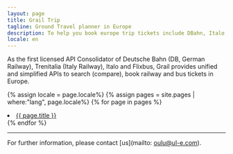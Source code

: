 ```yaml
---
layout: page
title: Grail Trip
tagline: Ground Travel planner in Europe
description: To help you book europe trip tickets include DBahn, Italo, and Trenitalia
locale: en
---
```


As the first licensed API Consolidator of Deutsche Bahn (DB, German Railway), Trenitalia (Italy Railway), Italo and Flixbus, Grail provides unified and simplified APIs to search (compare), book railway and bus tickets in Europe. 


{% assign locale = page.locale%}
{% assign pages = site.pages | where:"lang", page.locale%}
{% for page in pages %}
  <li>
      <a class="post-link" href="{{ page.url | prepend: site.baseurl }}">{{ page.title }}</a>
  </li>
{% endfor %}

<br>


---

For further information, please contact [us](mailto: oulu@ul-e.com). 

